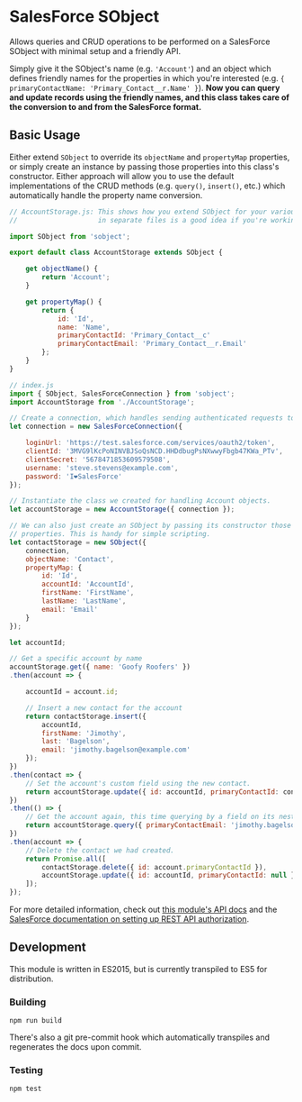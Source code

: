 # SalesForce SObject

Allows queries and CRUD operations to be performed on a SalesForce SObject with minimal setup and a friendly API.

Simply give it the SObject's name (e.g. `'Account'`) and an object which defines friendly names for the properties in which you're interested (e.g. `{ primaryContactName: 'Primary_Contact__r.Name' }`). **Now you can query and update records using the friendly names, and this class takes care of the conversion to and from the SalesForce format.**

## Basic Usage

Either extend `SObject` to override its `objectName` and `propertyMap` properties, or simply create an instance by passing those properties into this class's constructor. Either approach will allow you to use the default implementations of the CRUD methods (e.g. `query()`, `insert()`, etc.) which automatically handle the property name conversion.

```js
// AccountStorage.js: This shows how you extend SObject for your various objects. Keeping these declarations
//                    in separate files is a good idea if you're working with many different objects.

import SObject from 'sobject';

export default class AccountStorage extends SObject {

    get objectName() {
        return 'Account';
    }

    get propertyMap() {
        return {
            id: 'Id',
            name: 'Name',
            primaryContactId: 'Primary_Contact__c'
            primaryContactEmail: 'Primary_Contact__r.Email'
        };
    }
}
```


```js
// index.js
import { SObject, SalesForceConnection } from 'sobject';
import AccountStorage from './AccountStorage';

// Create a connection, which handles sending authenticated requests to the API.
let connection = new SalesForceConnection({

    loginUrl: 'https://test.salesforce.com/services/oauth2/token',
    clientId: '3MVG9lKcPoNINVBJSoQsNCD.HHDdbugPsNXwwyFbgb47KWa_PTv',
    clientSecret: '5678471853609579508',
    username: 'steve.stevens@example.com',
    password: 'I❤️SalesForce'
});

// Instantiate the class we created for handling Account objects.
let accountStorage = new AccountStorage({ connection });

// We can also just create an SObject by passing its constructor those `objectName` and `propertyMap`
// properties. This is handy for simple scripting.
let contactStorage = new SObject({
    connection,
    objectName: 'Contact',
    propertyMap: {
        id: 'Id',
        accountId: 'AccountId',
        firstName: 'FirstName',
        lastName: 'LastName',
        email: 'Email'
    }
});

let accountId;

// Get a specific account by name
accountStorage.get({ name: 'Goofy Roofers' })
.then(account => {

    accountId = account.id;

    // Insert a new contact for the account
    return contactStorage.insert({
        accountId,
        firstName: 'Jimothy',
        last: 'Bagelson',
        email: 'jimothy.bagelson@example.com'
    });
})
.then(contact => {
    // Set the account's custom field using the new contact.
    return accountStorage.update({ id: accountId, primaryContactId: contact.id });
})
.then(() => {
    // Get the account again, this time querying by a field on its nested contact object.
    return accountStorage.query({ primaryContactEmail: 'jimothy.bagelson@example.com' });
})
.then(account => {
    // Delete the contact we had created.
    return Promise.all([
        contactStorage.delete({ id: account.primaryContactId }),
        accountStorage.update({ id: accountId, primaryContactId: null })
    ]);
});
```

For more detailed information, check out [this module's API docs](https://github.com/MyPureCloud/sobject/blob/master/docs/api.md) and the [SalesForce documentation on setting up REST API authorization](https://developer.salesforce.com/docs/atlas.en-us.api_rest.meta/api_rest/quickstart_oauth.htm).

## Development

This module is written in ES2015, but is currently transpiled to ES5 for distribution.

### Building

```
npm run build
```

There's also a git pre-commit hook which automatically transpiles and regenerates the docs upon commit.

### Testing

```
npm test
```
